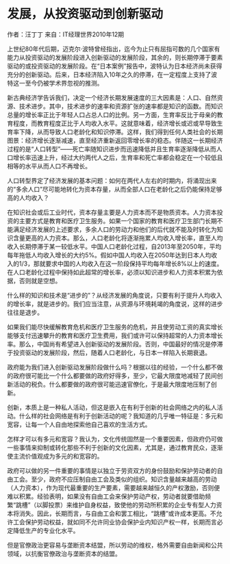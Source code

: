 # 发展，从投资驱动到创新驱动

作者：汪丁丁 来自：IT经理世界2010年12期

  上世纪80年代后期，迈克尔·波特曾经指出，迄今为止只有屈指可数的几个国家有能力从投资驱动的发展阶段进入创新驱动的发展阶段，其余的，则长期停滞于要素驱动的或投资驱动的发展阶段。在“日本案例”报告中，波特认为日本经济尚未获得充分的创新驱动。后来，日本经济陷入10年之久的停滞，在一定程度上支持了波特这一至今仍被学术界忽视的推测。

   新古典经济学告诉我们，决定一个经济长期发展速度的三大因素是：人口、自然资源、技术进步。其中，技术进步的速率和资源扩张的速率都是知识的函数。而知识总量的增长率正比于年轻人口占总人口的比例。另一方面，生育率反比于母亲的教育程度，而教育程度正比于人均收入水平。这就意味着，经济增长或迟或早导致生育率下降，从而导致人口老龄化和知识停滞。这样，我们得到任何人类社会的长期图景：经济增长逐渐减速，直至经济重新返回零增长率的稳态。伴随这一长期经济过程的是“人口转型”——死亡率随知识进步而迅速降低并且生育率逐渐降低从而人口增长率迅速上升，经过大约两代人之后，生育率和死亡率都会稳定在一个较低且相等的水平从而人口不再增长。

   人口转型界定了经济发展的基本问题：如何在两代人左右的时期内，将涌现出来的“多余人口”尽可能地转化为资本存量，从而全部人口在老龄化之后仍能保持足够高的人均收入？

   在知识社会或后工业时代，资本存量主要是人力资本而不是物质资本。人力资本投资的主要方式是教育和医疗卫生服务。如果一个国家的教育和医疗卫生部门长期不能满足经济发展的上述要求，多余人口的劳动力和他们的后代就不能及时转化为知识含量更高的人力资本。那么，人口老龄化将逐渐拖累人均收入增长率，直至人均收入长期停滞于某一较低水平。中国人口老龄化过程，自2013年至2050年，平均每年拖低人均收入增长的大约5%。假如中国人均收入在2050年达到日本人均收入的1/3，那就要求中国的人均收入在这一阶段保持平均每年增长8%以上的速度。在人口老龄化过程中保持如此超常的增长率，必须以知识进步和人力资本积累为依据，否则就是空想。

   什么样的知识和技术是“进步的”？从经济发展的角度说，只要有利于提升人均收入的增长率，就是进步的。我们应当注意，从资源与环境耗竭的角度说，这样的进步往往是退步。

   如果我们能尽快缓解教育危机和医疗卫生服务的危机，并且使劳动工资的真实增长能够支付迅速攀升的教育和医疗卫生费用，我们或许可以保持超常的人力资本增长率。那么，中国尚有希望进入创新驱动的发展阶段。否则，中国最好的情况是停滞于投资驱动的发展阶段，然后，随着人口老龄化，与日本一样陷入长期衰退。

政府能为我们进入创新驱动发展阶段做什么吗？根据以往的经验，一个什么都不做的政府很可能比一个什么都要做的政府好得多，至少，它最大限度地减轻了民间创新活动的税负。什么都要做的政府很可能迅速官僚化，于是最大限度地压制了创新。

   创新，本质上是一种私人活动，但这是嵌入在有利于创新的社会网络之内的私人活动。什么样的社会网络是有利于创新活动的呢？我知道的几乎唯一特征是：多元和宽容，让每一个人自由地探索他自己喜欢的生活方式。

怎样才可以有多元和宽容？我认为，文化传统固然是一个重要因素，但政府仍可做一些事情来抑制或转化那些不利于创新的文化因素，尤其是，通过教育民众，逐渐使主流价值观成为多元的和宽容的。

   政府可以做的另一件重要的事情是以独立于劳资双方的身份鼓励和保护劳动者的自由工会。至少，政府不应压制自由工会及类似的组织。知识含量越来越高的劳动（人力资本），作为现代最重要的生产要素，需要越来越恒久的产权激励，否则便难以积累。经验表明，如果没有自由工会来保护劳动产权，劳动者就要借助频繁“跳槽”（以脚投票）来维护自身权益，致使他的劳动所积累的企业专有型人力资本将消失。因此，长期而言，与自由工会和罢工相比，“跳槽”或许成本更高。不允许工会保护劳动权益，就如同不允许同业协会保护业内知识产权一样，长期而言必定降低生产的专业化水平。

   但是官僚政治更容易与垄断资本结盟，所以劳动的维权，格外需要自由新闻和公共领域，以抗衡官僚政治与垄断资本的结盟。
